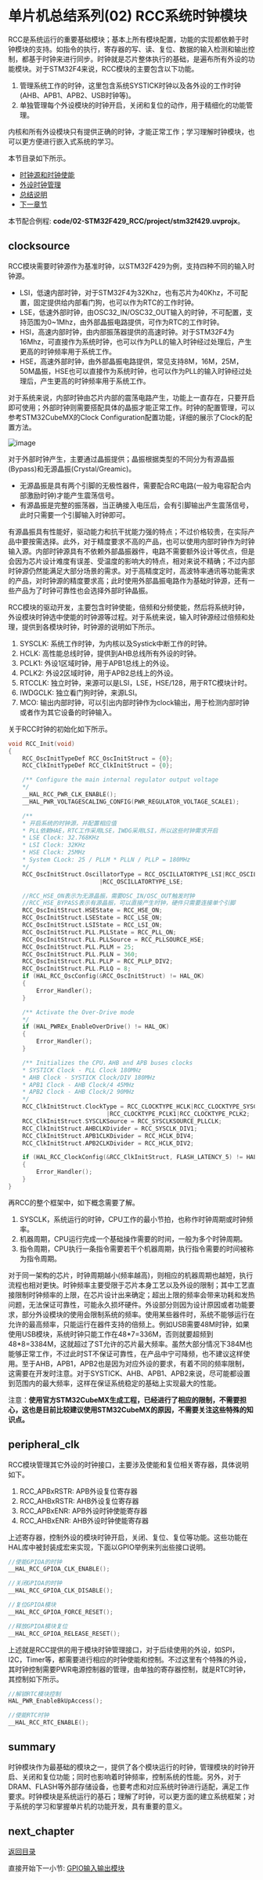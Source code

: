 # 单片机总结系列(02) RCC系统时钟模块

RCC是系统运行的重要基础模块；基本上所有模块配置，功能的实现都依赖于时钟模块的支持。如指令的执行，寄存器的写、读、复位、数据的输入检测和输出控制，都基于时钟来进行同步。时钟就是芯片整体执行的基础，是遍布所有外设的功能模块。对于STM32F4来说，RCC模块的主要包含以下功能。

1. 管理系统工作的时钟，这里包含系统SYSTICK时钟以及各外设的工作时钟(AHB、APB1、APB2、USB时钟等)。
2. 单独管理每个外设模块的时钟开启，关闭和复位的动作，用于精细化的功能管理。

内核和所有外设模块只有提供正确的时钟，才能正常工作；学习理解时钟模块，也可以更方便进行嵌入式系统的学习。

本节目录如下所示。

- [时钟源和时钟使能](#clocksource)
- [外设时钟管理](#peripheral_clk)
- [总结说明](#summary)
- [下一章节](#next_chapter)

本节配合例程: **code/02-STM32F429_RCC/project/stm32f429.uvprojx**。

## clocksource

RCC模块需要时钟源作为基准时钟，以STM32F429为例，支持四种不同的输入时钟源。

- LSI，低速内部时钟，对于STM32F4为32Khz，也有芯片为40Khz，不可配置，固定提供给内部看门狗，也可以作为RTC的工作时钟。
- LSE，低速外部时钟，由OSC32_IN/OSC32_OUT输入的时钟，不可配置，支持范围为0~1Mhz，由外部晶振电路提供，可作为RTC的工作时钟。
- HSI，高速内部时钟，由内部振荡器提供的高速时钟。对于STM32F4为16Mhz，可直接作为系统时钟，也可以作为PLL的输入时钟经过处理后，产生更高的时钟频率用于系统工作。
- HSE，高速外部时钟，由外部晶振电路提供，常见支持8M，16M，25M， 50M晶振，HSE也可以直接作为系统时钟，也可以作为PLL的输入时钟经过处理后，产生更高的时钟频率用于系统工作。

对于系统来说，内部时钟由芯片内部的震荡电路产生，功能上一直存在，只要开启即可使用；外部时钟则需要搭配具体的晶振才能正常工作。时钟的配置管理，可以参考STM32CubeMX的Clock Configuration配置功能，详细的展示了Clock的配置方法。

![image](image/02_01_rcc.jpg)

对于外部时钟产生，主要通过晶振提供；晶振根据类型的不同分为有源晶振(Bypass)和无源晶振(Crystal/Greamic)。

- 无源晶振是具有两个引脚的无极性器件，需要配合RC电路(一般为电容配合内部激励时钟)才能产生震荡信号。
- 有源晶振是完整的振荡器，当正确接入电压后，会有引脚输出产生震荡信号，此时只需要一个引脚输入时钟即可。

有源晶振具有性能好，驱动能力和抗干扰能力强的特点；不过价格较贵，在实际产品中要按需选择。此外，对于精度要求不高的产品，也可以使用内部时钟作为时钟输入源。内部时钟源具有不依赖外部晶振器件，电路不需要额外设计等优点，但是会因为芯片设计难度有误差、受温度的影响大的特点，相对来说不精确；不过内部时钟源仍然能满足大部分场景的需求。对于高精度定时，高波特率通讯等功能需求的产品，对时钟源的精度要求高；此时使用外部晶振电路作为基础时钟源，还有一些产品为了时钟可靠性也会选择外部时钟晶振。

RCC模块的驱动开发，主要包含时钟使能，倍频和分频使能，然后将系统时钟，外设模块时钟选中使能的时钟源等过程。对于系统来说，输入时钟源经过倍频和处理，提供到各模块时钟，时钟源的说明如下所示。

1. SYSCLK: 系统工作时钟，为内核以及Systick中断工作的时钟。
2. HCLK: 高性能总线时钟，提供到AHB总线所有外设的时钟。
3. PCLK1: 外设1区域时钟，用于APB1总线上的外设。
4. PCLK2: 外设2区域时钟，用于APB2总线上的外设。
5. RTCCLK: 独立时钟，来源可以是LSI，LSE，HSE/128，用于RTC模块计时。
6. IWDGCLK: 独立看门狗时钟，来源LSI。
7. MCO: 输出内部时钟，可以引出内部时钟作为clock输出，用于检测内部时钟或者作为其它设备的时钟输入。

关于RCC时钟的初始化如下所示。

```c
void RCC_Init(void)
{
    RCC_OscInitTypeDef RCC_OscInitStruct = {0};
    RCC_ClkInitTypeDef RCC_ClkInitStruct = {0};

    /** Configure the main internal regulator output voltage
    */
    __HAL_RCC_PWR_CLK_ENABLE();
    __HAL_PWR_VOLTAGESCALING_CONFIG(PWR_REGULATOR_VOLTAGE_SCALE1);

    /** 
    * 开启系统的时钟源，并配置相应值
    * PLL依赖HAE，RTC工作采用LSE，IWDG采用LSI，所以这些时钟需求开启
    * LSE Clock: 32.768KHz
    * LSI Clock: 32KHz
    * HSE Clock: 25MHz
    * System CLock: 25 / PLLM * PLLN / PLLP = 180MHz
    */
    RCC_OscInitStruct.OscillatorType = RCC_OSCILLATORTYPE_LSI|RCC_OSCILLATORTYPE_HSE
                          |RCC_OSCILLATORTYPE_LSE;

    //RCC_HSE_ON表示为无源晶振，需要OSC_IN/OSC_OUT触发时钟
    //RCC_HSE_BYPASS表示有源晶振，可以直接产生时钟，硬件只需要连接单个引脚
    RCC_OscInitStruct.HSEState = RCC_HSE_ON;
    RCC_OscInitStruct.LSEState = RCC_LSE_ON;
    RCC_OscInitStruct.LSIState = RCC_LSI_ON;
    RCC_OscInitStruct.PLL.PLLState = RCC_PLL_ON;
    RCC_OscInitStruct.PLL.PLLSource = RCC_PLLSOURCE_HSE;
    RCC_OscInitStruct.PLL.PLLM = 25;
    RCC_OscInitStruct.PLL.PLLN = 360;
    RCC_OscInitStruct.PLL.PLLP = RCC_PLLP_DIV2;
    RCC_OscInitStruct.PLL.PLLQ = 8;
    if (HAL_RCC_OscConfig(&RCC_OscInitStruct) != HAL_OK)
    {
        Error_Handler();
    }

    /** Activate the Over-Drive mode
    */
    if (HAL_PWREx_EnableOverDrive() != HAL_OK)
    {
        Error_Handler();
    }

    /** Initializes the CPU，AHB and APB buses clocks
    * SYSTICK Clock - PLL Clock 180MHz
    * AHB Clock - SYSTICK Clock/DIV 180MHz
    * APB1 Clock - AHB Clock/4 45MHz
    * APB2 Clock - AHB Clock/2 90MHz
    */
    RCC_ClkInitStruct.ClockType = RCC_CLOCKTYPE_HCLK|RCC_CLOCKTYPE_SYSCLK
                            |RCC_CLOCKTYPE_PCLK1|RCC_CLOCKTYPE_PCLK2;
    RCC_ClkInitStruct.SYSCLKSource = RCC_SYSCLKSOURCE_PLLCLK;
    RCC_ClkInitStruct.AHBCLKDivider = RCC_SYSCLK_DIV1;
    RCC_ClkInitStruct.APB1CLKDivider = RCC_HCLK_DIV4;
    RCC_ClkInitStruct.APB2CLKDivider = RCC_HCLK_DIV2;

    if (HAL_RCC_ClockConfig(&RCC_ClkInitStruct, FLASH_LATENCY_5) != HAL_OK)
    {
        Error_Handler();
    }
}
```

再RCC的整个框架中，如下概念需要了解。

1. SYSCLK，系统运行的时钟，CPU工作的最小节拍，也称作时钟周期或时钟频率。
2. 机器周期，CPU运行完成一个基础操作需要的时间，一般为多个时钟周期。
3. 指令周期，CPU执行一条指令需要若干个机器周期，执行指令需要的时间被称为指令周期。

对于同一架构的芯片，时钟周期越小(频率越高)，则相应的机器周期也越短，执行流程也相对更快。时钟频率主要受限于芯片本身工艺以及外设的限制；其中工艺直接限制时钟频率的上限，在芯片设计出来确定；超出上限的频率会带来功耗和发热问题，无法保证可靠性，可能永久损坏硬件。外设部分则因为设计原因或者功能要求，部分外设模块的使用会限制系统的频率。使用某些器件时，系统不能够运行在允许的最高频率，只能运行在器件支持的倍频上。例如USB需要48M时钟，如果使用USB模块，系统时钟只能工作在48\*7=336M，否则就要超频到48\*8=3384M，这就超过了ST允许的芯片最大频率。虽然大部分情况下384M也能够正常工作，不过此时ST不保证可靠性，在产品中宁可降频，也不建议这样使用。至于AHB，APB1，APB2也是因为对应外设的要求，有着不同的频率限制，这需要在开发时注意。对于SYSTICK、AHB、APB1、APB2来说，尽可能都设置到范围内的最大频率，这样在保证系统稳定的基础上实现最大的性能。

注意：**使用官方STM32CubeMX生成工程，已经进行了相应的限制，不需要担心，这也是目前比较建议使用STM32CubeMX的原因，不需要关注这些特殊的知识点。**

## peripheral_clk

RCC模块管理其它外设的时钟接口，主要涉及使能和复位相关寄存器，具体说明如下。

1. RCC_APBxRSTR: APB外设复位寄存器
2. RCC_AHBxRSTR: AHB外设复位寄存器
3. RCC_APBxENR: APB外设时钟使能寄存器
4. RCC_AHBxENR: AHB外设时钟使能寄存器

上述寄存器，控制外设的模块时钟开启，关闭、复位、复位等功能。这些功能在HAL库中被封装成宏来实现，下面以GPIO举例来列出些接口说明。

```c
//使能GPIOA的时钟
__HAL_RCC_GPIOA_CLK_ENABLE();

//关闭GPIOA的时钟
__HAL_RCC_GPIOA_CLK_DISABLE();

//复位GPIOA模块
__HAL_RCC_GPIOA_FORCE_RESET();

//释放GPIOA模块复位
__HAL_RCC_GPIOA_RELEASE_RESET();
```

上述就是RCC提供的用于模块时钟管理接口，对于后续使用的外设，如SPI，I2C，Timer等，都需要进行相应的时钟使能和控制。不过这里有个特殊的外设，其时钟控制需要PWR电源控制器的管理，由单独的寄存器控制，就是RTC时钟，其控制如下所示。

```c
//解锁RTC模块控制
HAL_PWR_EnableBkUpAccess();

//使能RTC时钟
__HAL_RCC_RTC_ENABLE();
```

## summary

时钟模块作为最基础的模块之一，提供了各个模块运行的时钟，管理模块的时钟开启、关闭和复位功能；同时也影响着时钟频率，控制系统的性能。另外，对于DRAM、FLASH等外部存储设备，也要考虑和对应系统时钟进行适配，满足工作要求。时钟模块是系统运行的基石；理解了时钟，可以更方面的建立系统框架；对于系统的学习和掌握单片机的功能开发，具有重要的意义。

## next_chapter

[返回目录](./../README.md)

直接开始下一小节: [GPIO输入输出模块](./ch03.gpio_input_output.md)
